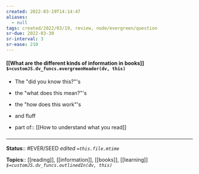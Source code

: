 ```yaml
---
created: 2022-03-19T14:14:47 
aliases:
  - null
tags: created/2022/03/19, review, node/evergreen/question
sr-due: 2022-03-30
sr-interval: 3
sr-ease: 210
---
```


#### [[What are the different kinds of information in books]] `$=customJS.dv_funcs.evergreenHeader(dv, this)`

- The "did you know this?"'s
- the "what does this mean?"'s
- the "how does this work"'s
- and fluff

- part of:: [[How to understand what you read]]

### <hr class="footnote"/>

**Status**:: #EVER/SEED 
*edited `=this.file.mtime`*

**Topics**:: [[reading]], [[information]], [[books]], [[learning]]
*`$=customJS.dv_funcs.outlinedIn(dv, this)`*
